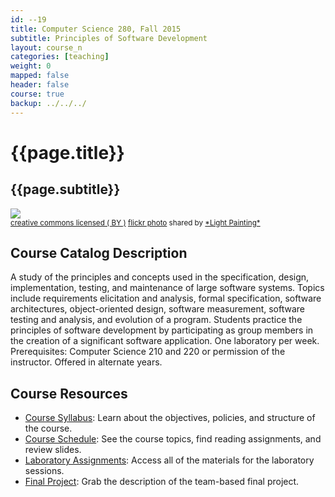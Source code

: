 ```yaml
---
id: --19
title: Computer Science 280, Fall 2015
subtitle: Principles of Software Development
layout: course_n
categories: [teaching]
weight: 0
mapped: false
header: false
course: true
backup: ../../../
---
```


# {{page.title}}

## {{page.subtitle}}

<a title="Nova Eventis" href="http://flickr.com/photos/helmuthess/13575675933"><img class="img-responsive-tight" src="http://farm4.static.flickr.com/3830/13575675933_5f2206cbd8_z.jpg" /></a><br /><small><a href="http://creativecommons.org/licenses/by/2.0/">creative commons licensed ( BY )</a> <a title="Nova Eventis" href="http://flickr.com/photos/helmuthess/13575675933">flickr photo</a> shared by <a href="http://flickr.com/people/helmuthess">\*Light Painting\*</a></small>

## Course Catalog Description

A study of the principles and concepts used in the specification, design, implementation, testing, and maintenance of
large software systems. Topics include requirements elicitation and analysis, formal specification, software
architectures, object-oriented design, software measurement, software testing and analysis, and evolution of a program.
Students practice the principles of software development by participating as group members in the creation of a
significant software application. One laboratory per week. Prerequisites: Computer Science 210 and 220 or permission of
the instructor. Offered in alternate years.

## Course Resources

<ul class="fa-ul">

<li><i class="fa-li fa fa-arrow-right"></i><a href="{{site.baseurl}}teaching/cs290F2013/provide/syllabus/cs290F2013-syllabus.pdf"
class="major">Course Syllabus</a>: Learn about the objectives, policies, and structure of the course.

<li><i class="fa-li fa fa-arrow-right"></i><a href="{{site.baseurl}}teaching/cs290F2013/schedule/"
class="major">Course Schedule</a>: See the course topics, find reading assignments, and review slides.

<li><i class="fa-li fa fa-arrow-right"></i><a href="{{site.baseurl}}teaching/cs290F2013/laboratories/"
class="major">Laboratory Assignments</a>: Access all of the materials for the laboratory sessions.

<li><i class="fa-li fa fa-arrow-right"></i><a href="{{site.baseurl}}teaching/cs290F2013/provide/labs/fp/cs290F2013-fp.pdf"
class="major">Final Project</a>: Grab the description of the team-based final project.

</ul>


